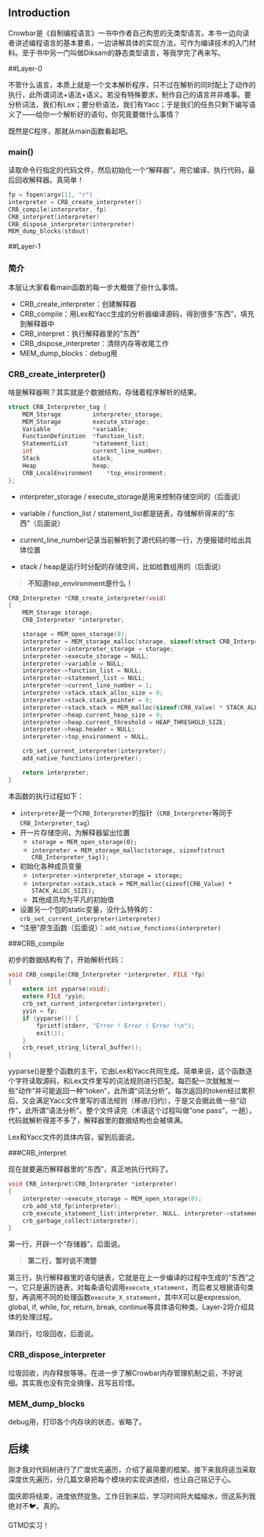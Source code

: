 ## Introduction

Crowbar是《自制编程语言》一书中作者自己构思的无类型语言。本书一边向读者讲述编程语言的基本要素，一边讲解具体的实现方法，可作为编译技术的入门材料。至于书中另一门叫做Diksam的静态类型语言，等我学完了再来写。

##Layer-0

不管什么语言，本质上就是一个文本解析程序，只不过在解析的同时配上了动作的执行，此所谓词法+语法+语义。若没有特殊要求，制作自己的语言并非难事。要分析词法，我们有Lex；要分析语法，我们有Yacc；于是我们的任务只剩下编写语义了——给你一个解析好的语句，你究竟要做什么事情？

既然是C程序，那就从main函数看起吧。

### main()

读取命令行指定的代码文件，然后初始化一个“解释器”，用它编译、执行代码，最后回收解释器。真简单！

```c
fp = fopen(argv[1], "r")
interpreter = CRB_create_interpreter()
CRB_compile(interpreter, fp)
CRB_interpret(interpreter)
CRB_dispose_interpreter(interpreter)
MEM_dump_blocks(stdout)
```

##Layer-1

### 简介

本层让大家看看main函数的每一步大概做了些什么事情。

- CRB_create_interpreter：创建解释器
- CRB_compile：用Lex和Yacc生成的分析器编译源码，得到很多“东西”，填充到解释器中
- CRB_interpret：执行解释器里的“东西”
- CRB_dispose_interpreter：清除内存等收尾工作
- MEM_dump_blocks：debug用

### CRB_create_interpreter()

啥是解释器啊？其实就是个数据结构，存储着程序解析的结果。

```c
struct CRB_Interpreter_tag {
    MEM_Storage         interpreter_storage;
    MEM_Storage         execute_storage;
    Variable            *variable;
    FunctionDefinition  *function_list;
    StatementList       *statement_list;
    int                 current_line_number;
    Stack               stack;
    Heap                heap;
    CRB_LocalEnvironment    *top_environment;
};
```

- interpreter_storage / execute_storage是用来控制存储空间的（后面说）

- variable / function_list / statement_list都是链表，存储解析得来的“东西”（后面说）

- current_line_number记录当前解析到了源代码的哪一行，方便报错时给出具体位置

- stack / heap是运行时分配的存储空间，比如给数组用的（后面说）

> __不知道top_environment是什么！__

```c
CRB_Interpreter *CRB_create_interpreter(void)
{
    MEM_Storage storage;
    CRB_Interpreter *interpreter;

    storage = MEM_open_storage(0);
    interpreter = MEM_storage_malloc(storage, sizeof(struct CRB_Interpreter_tag));
    interpreter->interpreter_storage = storage;
    interpreter->execute_storage = NULL;
    interpreter->variable = NULL;
    interpreter->function_list = NULL;
    interpreter->statement_list = NULL;
    interpreter->current_line_number = 1;
    interpreter->stack.stack_alloc_size = 0;
    interpreter->stack.stack_pointer = 0;
    interpreter->stack.stack = MEM_malloc(sizeof(CRB_Value) * STACK_ALLOC_SIZE);
    interpreter->heap.current_heap_size = 0;
    interpreter->heap.current_threshold = HEAP_THRESHOLD_SIZE;
    interpreter->heap.header = NULL;
    interpreter->top_environment = NULL;

    crb_set_current_interpreter(interpreter);
    add_native_functions(interpreter);

    return interpreter;
}
```

本函数的执行过程如下：

  - `interpreter`是一个`CRB_Interpreter`的指针（`CRB_Interpreter`等同于`CRB_Interpreter_tag`）
  - 开一片存储空间，为解释器留出位置
      - `storage = MEM_open_storage(0);`
      - `interpreter = MEM_storage_malloc(storage, sizeof(struct CRB_Interpreter_tag));`
- 初始化各种成员变量
  - `interpreter->interpreter_storage = storage;`
  - `interpreter->stack.stack = MEM_malloc(sizeof(CRB_Value) * STACK_ALLOC_SIZE);`
  - 其他成员均为平凡的初始值
- 设置另一个包的static变量，没什么特殊的：`crb_set_current_interpreter(interpreter)`
- “注册”原生函数（后面说）：`add_native_functions(interpreter)`

###CRB_compile

初步的数据结构有了，开始解析代码：

```c
void CRB_compile(CRB_Interpreter *interpreter, FILE *fp)
{
    extern int yyparse(void);
    extern FILE *yyin;
    crb_set_current_interpreter(interpreter);
    yyin = fp;
    if (yyparse()) {
        fprintf(stderr, "Error ! Error ! Error !\n");
        exit(1);
    }
    crb_reset_string_literal_buffer();
}
```

yyparse()是整个函数的主干，它由Lex和Yacc共同生成。简单来说，这个函数逐个字符读取源码，和Lex文件里写的词法规则进行匹配，每匹配一次就触发一些“动作”并可能返回一种“token”，此所谓“词法分析”。每次返回的token经过累积后，又会满足Yacc文件里写的语法规则（移进/归约），于是又会据此做一些“动作”，此所谓“语法分析”。整个文件读完（术语这个过程叫做“one pass”，一趟），代码就解析得差不多了，解释器里的数据结构也会被填满。

Lex和Yacc文件的具体内容，留到后面说。

###CRB_interpret

现在就要遍历解释器里的“东西”，真正地执行代码了。

```c
void CRB_interpret(CRB_Interpreter *interpreter)
{
    interpreter->execute_storage = MEM_open_storage(0);
    crb_add_std_fp(interpreter);
    crb_execute_statement_list(interpreter, NULL, interpreter->statement_list);
    crb_garbage_collect(interpreter);
}
```
第一行，开辟一个“存储器”，后面说。

> __第二行，暂时说不清楚__

第三行，执行解释器里的语句链表，它就是在上一步编译的过程中生成的“东西”之一。它只是遍历链表，对每条语句调用`execute_statement`，而后者又根据语句类型，再调用不同的处理函数`execute_X_statement`，其中X可以是expression, global, if, while, for, return, break, continue等具体语句种类。Layer-2将介绍具体的处理过程。

第四行，垃圾回收，后面说。

### CRB_dispose_interpreter

垃圾回收，内存释放等等。在进一步了解Crowbar内存管理机制之前，不好说细。其实我也没有完全搞懂，且写且珍惜。

### MEM_dump_blocks

debug用，打印各个内存块的状态，省略了。

## 后续

刚才我对代码树进行了广度优先遍历，介绍了最简要的框架。接下来我将适当采取深度优先遍历，分几篇文章把每个模块的实现讲透彻，也让自己铭记于心。

国庆即将结束，进度依然捉急。工作日到来后，学习时间将大幅缩水，但这系列我绝对不🐦。真的。

GTMD实习！

<!--

## Layer-2

### 列表

- MEM_open_storage：生成一个存储器对象
- MEM_storage_malloc：分配内存
- MEM_dispose_storage：回收内存
- crb_set_current_interpreter：设置静态变量st_current_interpreter的值
- crb_reset_string_literal_buffer：清空st_string_literal_buffer
- crb_add_std_fp：设置全局变量`STDIN, STDOUT, STDERR`
- crb_execute_statement_list：执行解释器里的“东西”
- add_native_functions：注册内置函数
- release_global_strings：释放全局字符串
- yyparse：用Lex和Yacc生成的分析器编译源码，得到很多“东西”，填充到解释器中

###yyparse - Lex

- INITIAL
  - 保留字与保留符号：例如`function, if, true, =+-*/`，返回token
  - 标识符（identifier）：调用`crb_create_identifier`，返回token
  - int和double：调用`crb_alloc_expression`，返回token
  - 双引号：调用`crb_open_string_literal`，进入STRING_LITERAL_STATE状态
  - 换行符：调用`increment_line_number`
  - \#：进入COMMENT状态
  - 其他字符：报错
- COMMENT
  - 换行符：调用`increment_line_number`并进入INITIAL状态
- STRING_LITERAL_STATE
  - 双引号：调用`crb_alloc_expression`，`crb_close_string_literal`，进入INITIAL状态，返回token
  - 其他字符都会调用`crb_add_string_literal`，累积字符串的内容

### yyparse - Yacc

- 太麻烦了，主要在调用create.c里的函数，往解释器里填东西（怎么填进去的？？？没看到给解释器赋值的语句啊）

### crb_execute_statement_list

- 遍历参数提供的链表`StatementList*`，调用`execute_statement`
- 后者根据语句的类型，再调用不同的处理函数`execute_X_statement`，其中X可以是expression, global, if, while, for, return, break, continue，否则调用`DBG_panic`

## Layer-3

-->